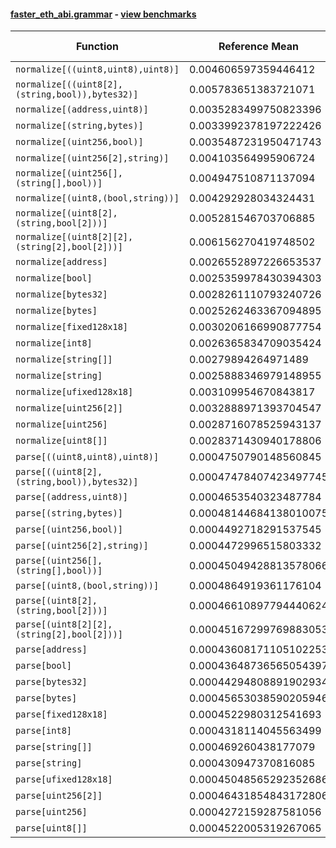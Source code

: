 #### [faster_eth_abi.grammar](https://github.com/BobTheBuidler/faster-eth-abi/blob/master/faster_eth_abi/grammar.py) - [view benchmarks](https://github.com/BobTheBuidler/faster-eth-abi/blob/master/benchmarks/test_grammar_benchmarks.py)

| Function | Reference Mean | Faster Mean | % Change | Speedup (%) | x Faster | Faster |
|----------|---------------|-------------|----------|-------------|----------|--------|
| `normalize[((uint8,uint8),uint8)]` | 0.004606597359446412 | 0.004083029052624529 | 11.37% | 12.82% | 1.13x | ✅ |
| `normalize[((uint8[2],(string,bool)),bytes32)]` | 0.005783651383721071 | 0.005276770036832539 | 8.76% | 9.61% | 1.10x | ✅ |
| `normalize[(address,uint8)]` | 0.0035283499750823396 | 0.00299172215223843 | 15.21% | 17.94% | 1.18x | ✅ |
| `normalize[(string,bytes)]` | 0.0033992378197222426 | 0.0028498008228500893 | 16.16% | 19.28% | 1.19x | ✅ |
| `normalize[(uint256,bool)]` | 0.0035487231950471743 | 0.0030012456656493386 | 15.43% | 18.24% | 1.18x | ✅ |
| `normalize[(uint256[2],string)]` | 0.004103564995906724 | 0.003586860334524939 | 12.59% | 14.41% | 1.14x | ✅ |
| `normalize[(uint256[],(string[],bool))]` | 0.004947510871137094 | 0.004443577678564736 | 10.19% | 11.34% | 1.11x | ✅ |
| `normalize[(uint8,(bool,string))]` | 0.004292928034324431 | 0.0037894596068764183 | 11.73% | 13.29% | 1.13x | ✅ |
| `normalize[(uint8[2],(string,bool[2]))]` | 0.005281546703706885 | 0.00472606600000704 | 10.52% | 11.75% | 1.12x | ✅ |
| `normalize[(uint8[2][2],(string[2],bool[2]))]` | 0.006156270419748502 | 0.005753859300572434 | 6.54% | 6.99% | 1.07x | ✅ |
| `normalize[address]` | 0.0026552897226653537 | 0.0019994263076963032 | 24.70% | 32.80% | 1.33x | ✅ |
| `normalize[bool]` | 0.0025359978430394303 | 0.0019231594698099661 | 24.17% | 31.87% | 1.32x | ✅ |
| `normalize[bytes32]` | 0.0028261110793240726 | 0.002130898718555465 | 24.60% | 32.63% | 1.33x | ✅ |
| `normalize[bytes]` | 0.0025262463367094895 | 0.0019873477123011317 | 21.33% | 27.12% | 1.27x | ✅ |
| `normalize[fixed128x18]` | 0.0030206166990877754 | 0.0024553474156463243 | 18.71% | 23.02% | 1.23x | ✅ |
| `normalize[int8]` | 0.0026365834709035424 | 0.00195801184086497 | 25.74% | 34.66% | 1.35x | ✅ |
| `normalize[string[]]` | 0.00279894264971489 | 0.0022196628750005437 | 20.70% | 26.10% | 1.26x | ✅ |
| `normalize[string]` | 0.0025888346979148955 | 0.001932394771936168 | 25.36% | 33.97% | 1.34x | ✅ |
| `normalize[ufixed128x18]` | 0.003109954670843817 | 0.0025582070025394633 | 17.74% | 21.57% | 1.22x | ✅ |
| `normalize[uint256[2]]` | 0.0032888971393704547 | 0.0026356377289516787 | 19.86% | 24.79% | 1.25x | ✅ |
| `normalize[uint256]` | 0.0028716078525943137 | 0.0021867415789469497 | 23.85% | 31.32% | 1.31x | ✅ |
| `normalize[uint8[]]` | 0.0028371430940178806 | 0.002315582044085898 | 18.38% | 22.52% | 1.23x | ✅ |
| `parse[((uint8,uint8),uint8)]` | 0.0004750790148560845 | 0.00048128829803797154 | -1.31% | -1.29% | 0.99x | ❌ |
| `parse[((uint8[2],(string,bool)),bytes32)]` | 0.00047478407423497745 | 0.0004820400335263946 | -1.53% | -1.51% | 0.98x | ❌ |
| `parse[(address,uint8)]` | 0.0004653540323487784 | 0.0004697515813711123 | -0.94% | -0.94% | 0.99x | ❌ |
| `parse[(string,bytes)]` | 0.00048144684138010075 | 0.00048070361593434305 | 0.15% | 0.15% | 1.00x | ✅ |
| `parse[(uint256,bool)]` | 0.0004492718291537545 | 0.0004510108975941912 | -0.39% | -0.39% | 1.00x | ❌ |
| `parse[(uint256[2],string)]` | 0.0004472996515803332 | 0.00045258021761874107 | -1.18% | -1.17% | 0.99x | ❌ |
| `parse[(uint256[],(string[],bool))]` | 0.00045049428813578066 | 0.00045512044345476276 | -1.03% | -1.02% | 0.99x | ❌ |
| `parse[(uint8,(bool,string))]` | 0.0004864919361176104 | 0.0004900512262613636 | -0.73% | -0.73% | 0.99x | ❌ |
| `parse[(uint8[2],(string,bool[2]))]` | 0.00046610897794440624 | 0.0004762724503097789 | -2.18% | -2.13% | 0.98x | ❌ |
| `parse[(uint8[2][2],(string[2],bool[2]))]` | 0.00045167299769883053 | 0.0004480144510846555 | 0.81% | 0.82% | 1.01x | ✅ |
| `parse[address]` | 0.00043608171105102253 | 0.0004456775624441599 | -2.20% | -2.15% | 0.98x | ❌ |
| `parse[bool]` | 0.00043648736565054397 | 0.00044026143216274456 | -0.86% | -0.86% | 0.99x | ❌ |
| `parse[bytes32]` | 0.00044294808891902934 | 0.00045516676003608746 | -2.76% | -2.68% | 0.97x | ❌ |
| `parse[bytes]` | 0.00045653038590205946 | 0.0004456668924970074 | 2.38% | 2.44% | 1.02x | ✅ |
| `parse[fixed128x18]` | 0.0004522980312541693 | 0.0004532720243592823 | -0.22% | -0.21% | 1.00x | ❌ |
| `parse[int8]` | 0.0004318114045563499 | 0.0004331930930975087 | -0.32% | -0.32% | 1.00x | ❌ |
| `parse[string[]]` | 0.000469260438177079 | 0.00047041934094285763 | -0.25% | -0.25% | 1.00x | ❌ |
| `parse[string]` | 0.000430947370816085 | 0.000438763773590768 | -1.81% | -1.78% | 0.98x | ❌ |
| `parse[ufixed128x18]` | 0.00045048565292352686 | 0.00045178823660927086 | -0.29% | -0.29% | 1.00x | ❌ |
| `parse[uint256[2]]` | 0.00046431854843172806 | 0.0004509293935820403 | 2.88% | 2.97% | 1.03x | ✅ |
| `parse[uint256]` | 0.0004272159287581056 | 0.0004313564436784147 | -0.97% | -0.96% | 0.99x | ❌ |
| `parse[uint8[]]` | 0.0004522005319267065 | 0.0004482160995259966 | 0.88% | 0.89% | 1.01x | ✅ |
